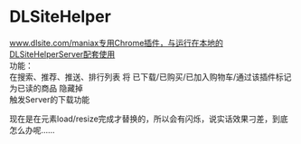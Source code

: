 # DLSiteHelper
www.dlsite.com/maniax专用Chrome插件，与运行在本地的DLSiteHelperServer配套使用  
功能：  
在搜索、推荐、推送、排行列表 将 已下载/已购买/已加入购物车/通过该插件标记为已读的商品 隐藏掉  
触发Server的下载功能  
  
  
现在是在元素load/resize完成才替换的，所以会有闪烁，说实话效果刁差，到底怎么办呢……